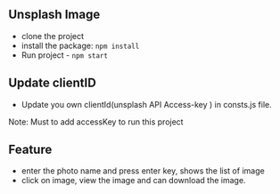 ## Unsplash Image

 - clone the project
 - install the package: `npm install`
 - Run project - `npm start`

 ## Update clientID

  - Update you own clientId(unsplash API Access-key ) in consts.js file. 

  Note: Must to add accessKey to run this project


  ## Feature

   - enter the photo name and press enter key, shows the list of image
   -  click on image, view the image and can download the image.
